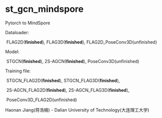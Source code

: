 # st_gcn_mindspore
Pytorch to MindSpore

Dataloader:

​		FLAG2D(**finished**), FLAG3D(**finished**), FLAG2D_PoseConv3D(unfinished)

Model:

​		STGCN(**finished**), 2S-AGCN(**finished**), PoseConv3D(unfinished) 

Training file:

​		STGCN_FLAG2D(**finished**), STGCN_FLAG3D(**finished**),

​		2S-AGCN_FLAG2D(**finished**), 2S-AGCN_FLAG3D(**finished**),

​		PoseConv3D_FLAG2D(unfinished) 



Haonan Jiang(蒋浩楠) - Dalian University of Technology(大连理工大学)
